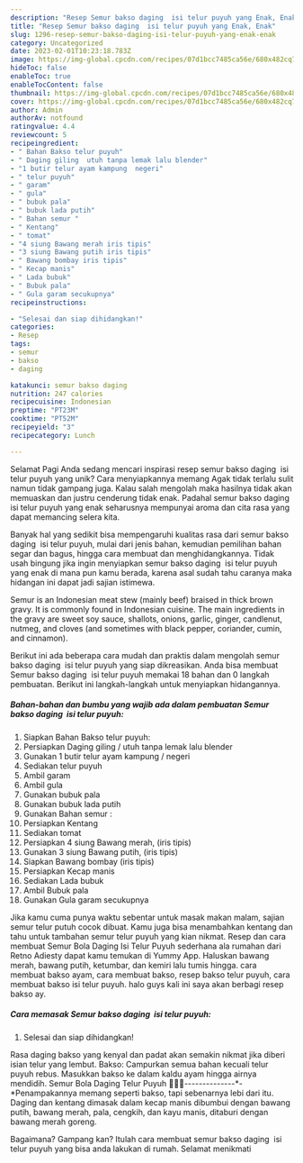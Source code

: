 ```yaml
---
description: "Resep Semur bakso daging  isi telur puyuh yang Enak, Enak"
title: "Resep Semur bakso daging  isi telur puyuh yang Enak, Enak"
slug: 1296-resep-semur-bakso-daging-isi-telur-puyuh-yang-enak-enak
category: Uncategorized
date: 2023-02-01T10:23:18.783Z
image: https://img-global.cpcdn.com/recipes/07d1bcc7485ca56e/680x482cq70/semur-bakso-daging-isi-telur-puyuh-foto-resep-utama.jpg
hideToc: false
enableToc: true
enableTocContent: false
thumbnail: https://img-global.cpcdn.com/recipes/07d1bcc7485ca56e/680x482cq70/semur-bakso-daging-isi-telur-puyuh-foto-resep-utama.jpg
cover: https://img-global.cpcdn.com/recipes/07d1bcc7485ca56e/680x482cq70/semur-bakso-daging-isi-telur-puyuh-foto-resep-utama.jpg
author: Admin
authorAv: notfound
ratingvalue: 4.4
reviewcount: 5
recipeingredient:
- " Bahan Bakso telur puyuh"
- " Daging giling  utuh tanpa lemak lalu blender"
- "1 butir telur ayam kampung  negeri"
- " telur puyuh"
- " garam"
- " gula"
- " bubuk pala"
- " bubuk lada putih"
- " Bahan semur "
- " Kentang"
- " tomat"
- "4 siung Bawang merah iris tipis"
- "3 siung Bawang putih iris tipis"
- " Bawang bombay iris tipis"
- " Kecap manis"
- " Lada bubuk"
- " Bubuk pala"
- " Gula garam secukupnya"
recipeinstructions:

- "Selesai dan siap dihidangkan!"
categories:
- Resep
tags:
- semur
- bakso
- daging

katakunci: semur bakso daging 
nutrition: 247 calories
recipecuisine: Indonesian
preptime: "PT23M"
cooktime: "PT52M"
recipeyield: "3"
recipecategory: Lunch

---
```



Selamat Pagi Anda sedang mencari inspirasi resep semur bakso daging  isi telur puyuh yang unik? Cara menyiapkannya memang Agak tidak terlalu sulit namun tidak gampang juga. Kalau salah mengolah maka hasilnya tidak akan memuaskan dan justru cenderung tidak enak. Padahal semur bakso daging  isi telur puyuh yang enak seharusnya mempunyai aroma dan cita rasa yang dapat memancing selera kita.


Banyak hal yang sedikit bisa mempengaruhi kualitas rasa dari semur bakso daging  isi telur puyuh, mulai dari jenis bahan, kemudian pemilihan bahan segar dan bagus, hingga cara membuat dan menghidangkannya. Tidak usah bingung jika ingin menyiapkan semur bakso daging  isi telur puyuh yang enak di mana pun kamu berada, karena asal sudah tahu caranya maka hidangan ini dapat jadi sajian istimewa.

Semur is an Indonesian meat stew (mainly beef) braised in thick brown gravy. It is commonly found in Indonesian cuisine. The main ingredients in the gravy are sweet soy sauce, shallots, onions, garlic, ginger, candlenut, nutmeg, and cloves (and sometimes with black pepper, coriander, cumin, and cinnamon).


Berikut ini ada beberapa cara mudah dan praktis dalam mengolah semur bakso daging  isi telur puyuh yang siap dikreasikan. Anda bisa membuat Semur bakso daging  isi telur puyuh memakai 18 bahan dan 0 langkah pembuatan. Berikut ini langkah-langkah untuk menyiapkan hidangannya.

<!--inarticleads1-->

##### Bahan-bahan dan bumbu yang wajib ada dalam pembuatan Semur bakso daging  isi telur puyuh:

1. Siapkan  Bahan Bakso telur puyuh:
1. Persiapkan  Daging giling / utuh tanpa lemak lalu blender
1. Gunakan 1 butir telur ayam kampung / negeri
1. Sediakan  telur puyuh
1. Ambil  garam
1. Ambil  gula
1. Gunakan  bubuk pala
1. Gunakan  bubuk lada putih
1. Gunakan  Bahan semur :
1. Persiapkan  Kentang
1. Sediakan  tomat
1. Persiapkan 4 siung Bawang merah, (iris tipis)
1. Gunakan 3 siung Bawang putih, (iris tipis)
1. Siapkan  Bawang bombay (iris tipis)
1. Persiapkan  Kecap manis
1. Sediakan  Lada bubuk
1. Ambil  Bubuk pala
1. Gunakan  Gula garam secukupnya


Jika kamu cuma punya waktu sebentar untuk masak makan malam, sajian semur telur putuh cocok dibuat. Kamu juga bisa menambahkan kentang dan tahu untuk tambahan semur telur puyuh yang kian nikmat. Resep dan cara membuat Semur Bola Daging Isi Telur Puyuh sederhana ala rumahan dari Retno Adiesty dapat kamu temukan di Yummy App. Haluskan bawang merah, bawang putih, ketumbar, dan kemiri lalu tumis hingga. cara membuat bakso ayam, cara membuat bakso, resep bakso telur puyuh, cara membuat bakso isi telur puyuh. halo guys kali ini saya akan berbagi resep bakso ay. 

<!--inarticleads2-->

##### Cara memasak Semur bakso daging  isi telur puyuh:


1. Selesai dan siap dihidangkan!

Rasa daging bakso yang kenyal dan padat akan semakin nikmat jika diberi isian telur yang lembut. Bakso: Campurkan semua bahan kecuali telur puyuh rebus. Masukkan bakso ke dalam kaldu ayam hingga airnya mendidih. Semur Bola Daging Telur Puyuh 🥘🍖🥚*-*-*-*-*-*-*-*-*-*-*-*-*-*-*-*Penampakannya memang seperti bakso, tapi sebenarnya lebi dari itu. Daging dan kentang dimasak dalam kecap manis dibumbui dengan bawang putih, bawang merah, pala, cengkih, dan kayu manis, ditaburi dengan bawang merah goreng. 

Bagaimana? Gampang kan? Itulah cara membuat semur bakso daging  isi telur puyuh yang bisa anda lakukan di rumah. Selamat menikmati
